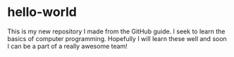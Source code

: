 # hello-world
This is my new repository I made from the GitHub guide. 
I seek to learn the basics of computer programming.
Hopefully I will learn these well and soon I can be a part of a really awesome team!
